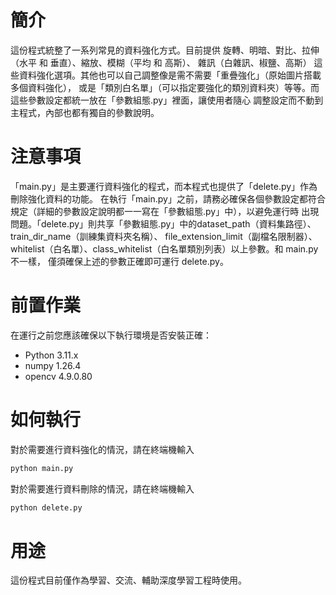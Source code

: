 # 簡介
這份程式統整了一系列常見的資料強化方式。目前提供 旋轉、明暗、對比、拉伸（水平 和 垂直）、縮放、模糊（平均 和 高斯）、
雜訊（白雜訊、椒鹽、高斯） 這些資料強化選項。其他也可以自己調整像是需不需要「重疊強化」（原始圖片搭載多個資料強化），
或是「類別白名單」（可以指定要強化的類別資料夾）等等。而這些參數設定都統一放在「參數組態.py」裡面，讓使用者隨心
調整設定而不動到主程式，內部也都有獨自的參數說明。

# 注意事項
「main.py」是主要運行資料強化的程式，而本程式也提供了「delete.py」作為刪除強化資料的功能。
在執行「main.py」之前，請務必確保各個參數設定都符合規定（詳細的參數設定說明都一一寫在「參數組態.py」中），以避免運行時
出現問題。「delete.py」則共享「參數組態.py」中的dataset_path（資料集路徑）、train_dir_name（訓練集資料夾名稱）、
file_extension_limit（副檔名限制器）、whitelist（白名單）、class_whitelist（白名單類別列表）以上參數。和 main.py 不一樣，
僅須確保上述的參數正確即可運行 delete.py。

# 前置作業
在運行之前您應該確保以下執行環境是否安裝正確：
* Python 3.11.x
* numpy 1.26.4
* opencv 4.9.0.80

# 如何執行
對於需要進行資料強化的情況，請在終端機輸入
```cmd
python main.py
```
對於需要進行資料刪除的情況，請在終端機輸入
```cmd
python delete.py
```
    
# 用途
這份程式目前僅作為學習、交流、輔助深度學習工程時使用。
